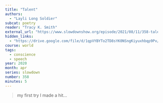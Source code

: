 ```yaml
---
title: "Talent"
authors:
  - "Layli Long Soldier"
subcat: poetry
reader: "Tracy K. Smith"
external_url: "https://www.slowdownshow.org/episode/2021/08/11/358-talent"
hidden_links:
  - "https://drive.google.com/file/d/1qpVYBYTo2TD8sYK0NSngKiyuxhbqp9Pv/view?usp=drivesdk"
course: world
tags:
  - conscience
  - speech
year: 2020
month: apr
series: slowdown
number: 358
minutes: 5
---
```


> my first try I made a hit...


